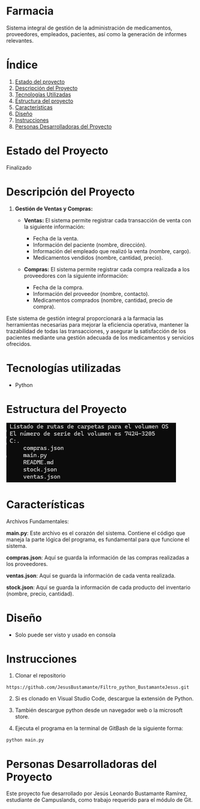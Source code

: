 # Farmacia

Sistema integral de gestión de la administración de medicamentos, proveedores, empleados, pacientes, así como la generación de informes relevantes.

# Índice

1. [Estado del proyecto](#id1)
2. [Descripción del Proyecto](#id2)
3. [Tecnologías Utilizadas](#id3)
4. [Estructura del proyecto](#id4)
5. [Características](#id5)
6. [Diseño](#id6)
7. [Instrucciones](#id7)
8. [Personas Desarrolladoras del Proyecto](#id8)


# Estado del Proyecto<a name="id1"></a>

Finalizado


# Descripción del Proyecto<a name="id2"></a>

1. **Gestión de Ventas y Compras:**

    - **Ventas:** El sistema permite registrar cada transacción de venta con la siguiente información:
        - Fecha de la venta.
        - Información del paciente (nombre, dirección).
        - Información del empleado que realizó la venta (nombre, cargo).
        - Medicamentos vendidos (nombre, cantidad, precio).
        
    - **Compras:** El sistema permite registrar cada compra realizada a los proveedores con la siguiente información:
        - Fecha de la compra.
        - Información del proveedor (nombre, contacto).
        - Medicamentos comprados (nombre, cantidad, precio de compra).

Este sistema de gestión integral proporcionará a la farmacia las herramientas necesarias para mejorar la eficiencia operativa, mantener la trazabilidad de todas las transacciones, y asegurar la satisfacción de los pacientes mediante una gestión adecuada de los medicamentos y servicios ofrecidos.

# Tecnologías utilizadas<a name="id3"></a>

* Python

# Estructura del Proyecto

![alt text](image.png)

# Características<a name="id5"></a>

Archivos Fundamentales:

**main.py**: Este archivo es el corazón del sistema. Contiene el código que maneja la parte lógica del programa, es fundamental para que funcione el sistema.

**compras.json**: Aquí se guarda la información de las compras realizadas a los proveedores.

**ventas.json**: Aquí se guarda la información de cada venta realizada.

**stock.json**: Aquí se guarda la información de cada producto del inventario (nombre, precio, cantidad). 

# Diseño<a name="id6"></a>

* Solo puede ser visto y usado en consola

# Instrucciones<a name="id7"></a>

1. Clonar el repositorio
~~~
https://github.com/JesusBustamante/Filtro_python_BustamanteJesus.git
~~~

2. Si es clonado en Visual Studio Code, descargue la extensión de Python.

3. También descargue python desde un navegador web o la microsoft store.

3. Ejecuta el programa en la terminal de GitBash de la siguiente forma: 
~~~ 
python main.py 
~~~

# Personas Desarrolladoras del Proyecto<a name="id8"></a>

Este proyecto fue desarrollado por Jesús Leonardo Bustamante Ramírez, estudiante de Campuslands, como trabajo requerido para el módulo de Git.